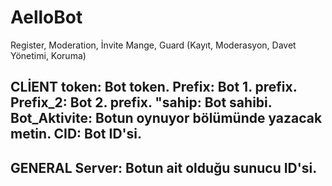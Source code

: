 # AelloBot
Register, Moderation, İnvite Mange, Guard (Kayıt, Moderasyon, Davet Yönetimi, Koruma)


CLİENT
token: Bot token.
Prefix: Bot 1. prefix.
Prefix_2: Bot 2. prefix.
"sahip: Bot sahibi.
Bot_Aktivite: Botun oynuyor bölümünde yazacak metin.
CID: Bot ID'si.
----------------

GENERAL
Server: Botun ait olduğu sunucu ID'si.
----------------

